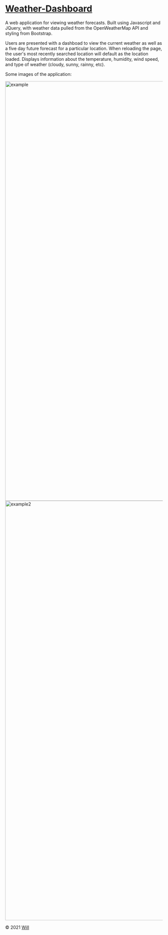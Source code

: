 # [Weather-Dashboard](https://willberner.github.io/Weather-Dashboard/)

A web application for viewing weather forecasts. Built using Javascript and JQuery, with weather data pulled from the OpenWeatherMap API and styling from Bootstrap.

Users are presented with a dashboad to view the current weather as well as a five day future forecast for a particular location. When reloading the page, the user's most recently searched location will default as the location loaded. Displays information about the temperature, humidity, wind speed, and type of weather (cloudy, sunny, rainny, etc).

Some images of the application:

<img width="1336" alt="example" src="https://user-images.githubusercontent.com/25047954/126219583-c8a103da-0890-4c89-9ec5-c84ef80a3967.png">

<img width="1336" alt="example2" src="https://user-images.githubusercontent.com/25047954/126219589-72b68195-99ff-494b-abd7-662f1d9a0879.png">

&copy; 2021 [Will](https://github.com/WillBerner)
